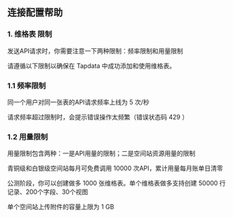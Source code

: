 ## **连接配置帮助**

### **1. 维格表 限制**
发送API请求时，你需要注意一下两种限制：频率限制和用量限制

请遵循以下限制以确保在 Tapdata 中成功添加和使用维格表。

### **1.1 频率限制**
同一个用户对同一张表的API请求频率上线为 5 次/秒

请求频率超过限制时，会提示错误操作太频繁（错误状态码 429 ）

### **1.2 用量限制**
用量限制包含两种：一是API用量的限制；二是空间站资源用量的限制

青铜级和白银级空间站每月可免费调用 10000 次API，累计用量每月账单日清零

公测阶段，你可以创建做多 1000 张维格表。单个维格表做多支持创建 50000 行记录、200个字段、30个视图

单个空间站上传附件的容量上限为 1 GB
